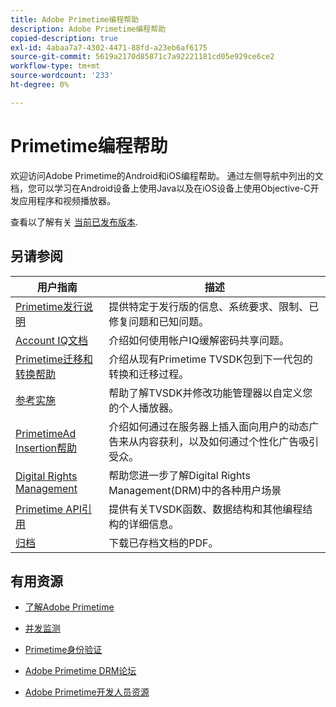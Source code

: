 ```yaml
---
title: Adobe Primetime编程帮助
description: Adobe Primetime编程帮助
copied-description: true
exl-id: 4abaa7a7-4302-4471-88fd-a23eb6af6175
source-git-commit: 5619a2170d85871c7a92221181cd05e929ce6ce2
workflow-type: tm+mt
source-wordcount: '233'
ht-degree: 0%

---
```


# Primetime编程帮助

欢迎访问Adobe Primetime的Android和iOS编程帮助。 通过左侧导航中列出的文档，您可以学习在Android设备上使用Java以及在iOS设备上使用Objective-C开发应用程序和视频播放器。

查看以了解有关 [当前已发布版本](tvsdk-3x-ios-prog/ios-3x-introduction/ios-3x-overview/ios-3x-overview.md).

## 另请参阅

| 用户指南 | 描述 |
|---|---|
| [Primetime发行说明](/help/release-notes/home.md) | 提供特定于发行版的信息、系统要求、限制、已修复问题和已知问题。 |
| [Account IQ文档](/help/AccountIQ/home.md) | 介绍如何使用帐户IQ缓解密码共享问题。 |
| [Primetime迁移和转换帮助](/help/migration-guides/home.md) | 介绍从现有Primetime TVSDK包到下一代包的转换和迁移过程。 |
| [参考实施](/help/android-reference-implementation/home.md) | 帮助了解TVSDK并修改功能管理器以自定义您的个人播放器。 |
| [PrimetimeAd Insertion帮助](/help/primetime-ad-insertion/home.md) | 介绍如何通过在服务器上插入面向用户的动态广告来从内容获利，以及如何通过个性化广告吸引受众。 |
| [Digital Rights Management](/help/digital-rights-management/home.md) | 帮助您进一步了解Digital Rights Management(DRM)中的各种用户场景 |
| [Primetime API引用](/help/reference/api-references.md) | 提供有关TVSDK函数、数据结构和其他编程结构的详细信息。 |
| [归档](https://helpx.adobe.com/primetime/archives.html) | 下载已存档文档的PDF。 |

## 有用资源

* [了解Adobe Primetime](https://www.adobe.com/in/marketing/primetime.html)

* [并发监测](https://tve.helpdocsonline.com/concurrency-monitoring-introduction)

* [Primetime身份验证](https://tve.helpdocsonline.com/home)

* [Adobe Primetime DRM论坛](https://forums.adobe.com/community/adobe_access)

* [Adobe Primetime开发人员资源](https://www.adobe.com/devnet/primetime.html)
